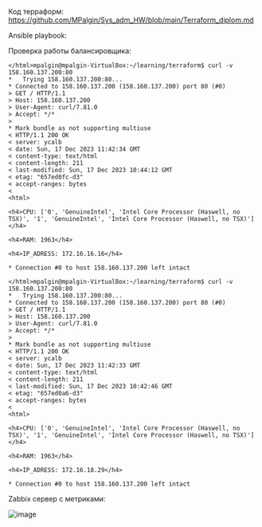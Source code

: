 Код терраформ:
https://github.com/MPalgin/Sys_adm_HW/blob/main/Terraform_diplom.md

Ansible playbook:

Проверка работы балансировщика:
```
</html>mpalgin@mpalgin-VirtualBox:~/learning/terraform$ curl -v 158.160.137.200:80
*   Trying 158.160.137.200:80...
* Connected to 158.160.137.200 (158.160.137.200) port 80 (#0)
> GET / HTTP/1.1
> Host: 158.160.137.200
> User-Agent: curl/7.81.0
> Accept: */*
> 
* Mark bundle as not supporting multiuse
< HTTP/1.1 200 OK
< server: ycalb
< date: Sun, 17 Dec 2023 11:42:34 GMT
< content-type: text/html
< content-length: 211
< last-modified: Sun, 17 Dec 2023 10:44:12 GMT
< etag: "657ed0fc-d3"
< accept-ranges: bytes
< 
<html>

<h4>CPU: ['0', 'GenuineIntel', 'Intel Core Processor (Haswell, no TSX)', '1', 'GenuineIntel', 'Intel Core Processor (Haswell, no TSX)']</h4>

<h4>RAM: 1963</h4>

<h4>IP_ADRESS: 172.16.16.16</h4>

* Connection #0 to host 158.160.137.200 left intact
```

```
</html>mpalgin@mpalgin-VirtualBox:~/learning/terraform$ curl -v 158.160.137.200:80
*   Trying 158.160.137.200:80...
* Connected to 158.160.137.200 (158.160.137.200) port 80 (#0)
> GET / HTTP/1.1
> Host: 158.160.137.200
> User-Agent: curl/7.81.0
> Accept: */*
> 
* Mark bundle as not supporting multiuse
< HTTP/1.1 200 OK
< server: ycalb
< date: Sun, 17 Dec 2023 11:42:33 GMT
< content-type: text/html
< content-length: 211
< last-modified: Sun, 17 Dec 2023 10:42:46 GMT
< etag: "657ed0a6-d3"
< accept-ranges: bytes
< 
<html>

<h4>CPU: ['0', 'GenuineIntel', 'Intel Core Processor (Haswell, no TSX)', '1', 'GenuineIntel', 'Intel Core Processor (Haswell, no TSX)']</h4>

<h4>RAM: 1963</h4>

<h4>IP_ADRESS: 172.16.18.29</h4>

* Connection #0 to host 158.160.137.200 left intact

```
Zabbix сервер с метриками:

![image](https://github.com/MPalgin/Sys_adm_HW/assets/121052923/5370c734-8b87-4a9f-bf3c-61dc280cf81c)



